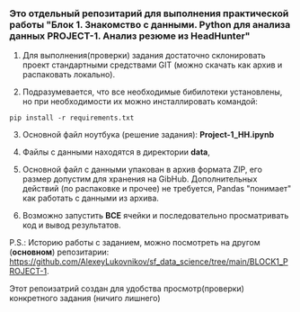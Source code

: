  ### Это отдельный репозитарий для выполнения практической работы "Блок 1. Знакомство с данными. Python для анализа данных  PROJECT-1. Анализ резюме из HeadHunter"


1) Для выполнения(проверки) задания достаточно склонировать проект стандартными средствами GIT (можно скачать как архив и распаковать локально).

2) Подразумевается, что все необходимые бибилотеки установлены, но при необходимости их можно инсталлировать командой:

<code>pip install -r requirements.txt</code>

3) Основной файл ноутбука (решение задания): **Project-1_HH.ipynb**

4) Файлы с данными находятся в директории **data**,

5) Основной файл с данными упакован в архив формата ZIP, его размер допустим для хранения на GibHub. Дополнительных действий (по распаковке и прочее) не требуется, Pandas "понимает" как работать с данными из архива.

6) Возможно запустить **ВСЕ** ячейки и последовательно просматривать код и вывод результатов.

P.S.: Историю работы с заданием, можно посмотреть на другом (**основном**) репозитарии: https://github.com/AlexeyLukovnikov/sf_data_science/tree/main/BLOCK1_PROJECT-1.

 Этот репоизатрий создан для удобства просмотр(проверки) конкретного задания (ничиго лишнего)
